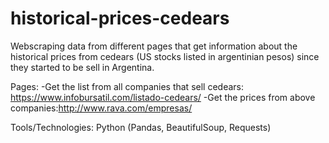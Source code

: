 # historical-prices-cedears
Webscraping data from different pages that get information about the historical prices from cedears (US stocks listed in argentinian pesos) since they started to be sell in Argentina.

Pages: 
-Get the list from all companies that sell cedears: https://www.infobursatil.com/listado-cedears/
-Get the prices from above companies:http://www.rava.com/empresas/

Tools/Technologies: Python (Pandas, BeautifulSoup, Requests)
